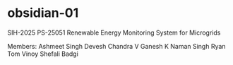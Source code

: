 # obsidian-01
SIH-2025 PS-25051
Renewable Energy Monitoring System for Microgrids

Members: 
Ashmeet Singh
Devesh Chandra V
Ganesh K
Naman Singh
Ryan Tom Vinoy
Shefali Badgi

